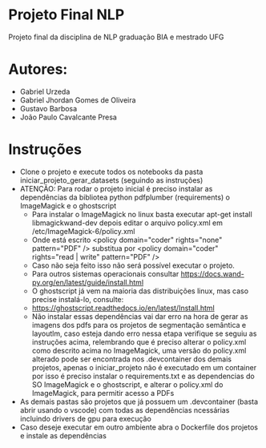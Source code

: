 # Projeto Final NLP
Projeto final da disciplina de NLP graduação BIA e mestrado UFG

# Autores:
 * Gabriel Urzeda
 * Gabriel Jhordan Gomes de Oliveira
 * Gustavo Barbosa
 * João Paulo Cavalcante Presa
 
 # Instruções
  * Clone o projeto e execute todos os notebooks da pasta iniciar_projeto_gerar_datasets (seguindo as instruções)
  * ATENÇÃO: Para rodar o projeto inicial é preciso instalar as dependências da bibliotea python pdfplumber (requirements) o ImageMagick e o ghostscript
    * Para instalar o ImageMagick no linux basta executar apt-get install libmagickwand-dev depois editar o arquivo policy.xml em /etc/ImageMagick-6/policy.xml
    * Onde está escrito \<policy domain="coder" rights="none" pattern="PDF" /> substitua por \<policy domain="coder" rights="read | write" pattern="PDF" />
    * Caso não seja feito isso não será possível executar o projeto.
    * Para outros sistemas operacionais consultar https://docs.wand-py.org/en/latest/guide/install.html
    * O ghostscript já vem na maioria das distribuições linux, mas caso precise instalá-lo, consulte:
    * https://ghostscript.readthedocs.io/en/latest/Install.html
    * Não instalar essas dependências vai dar erro na hora de gerar as imagens dos pdfs para os projetos de segmentação semântica e layoutlm, caso esteja dando erro nessa etapa verifique se seguiu as instruções acima, relembrando que é preciso alterar o policy.xml como descrito acima no ImageMagick, uma versão do policy.xml alterado pode ser encontrada nos .devcontainer dos demais projetos, apenas o iniciar_projeto não é executado em um container por isso é preciso instalar o requirements.txt e as dependencias do SO ImageMagick e o ghostscript, e alterar o policy.xml do ImageMagick, para permitir acesso a PDFs
  * As demais pastas são projetos que já possuem um .devcontainer (basta abrir usando o vscode) com todas as dependências ncessárias incluindo drivers de gpu para execução
  * Caso deseje executar em outro ambiente abra o Dockerfile dos projetos e instale as dependências
